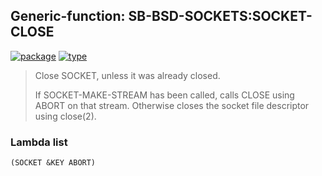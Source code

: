 ## Generic-function: SB-BSD-SOCKETS:SOCKET-CLOSE
[![package](https://img.shields.io/badge/Package-SB--BSD--SOCKETS-5f9ea0.svg?style=social&colorA=999999)](../) [![type](https://img.shields.io/badge/Type-Generic--Function-5f9ea0.svg?style=social&colorA=999999)](../#generic-function) 

> Close SOCKET, unless it was already closed.
> 
> If SOCKET-MAKE-STREAM has been called, calls CLOSE using ABORT on that
> stream.  Otherwise closes the socket file descriptor using
> close(2).

### Lambda list
```
(SOCKET &KEY ABORT)
```
